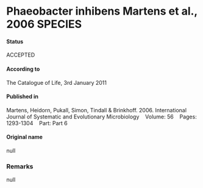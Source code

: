 Phaeobacter inhibens Martens et al., 2006 SPECIES
=======

#### Status
ACCEPTED

#### According to
The Catalogue of Life, 3rd January 2011

#### Published in
Martens, Heidorn, Pukall, Simon, Tindall & Brinkhoff. 2006. International Journal of Systematic and Evolutionary Microbiology    Volume: 56    Pages: 1293-1304    Part: Part 6

#### Original name
null

### Remarks
null